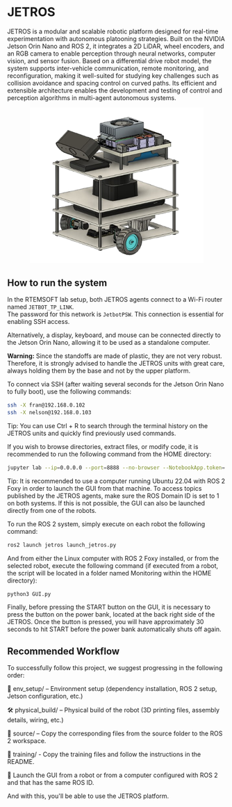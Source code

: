 # JETROS

JETROS is a modular and scalable robotic platform designed for real-time experimentation with autonomous platooning strategies. Built on the NVIDIA Jetson Orin Nano and ROS 2, it integrates a 2D LiDAR, wheel encoders, and an RGB camera to enable perception through neural networks, computer vision, and sensor fusion. Based on a differential drive robot model, the system supports inter-vehicle communication, remote monitoring, and reconfiguration, making it well-suited for studying key challenges such as collision avoidance and spacing control on curved paths. Its efficient and extensible architecture enables the development and testing of control and perception algorithms in multi-agent autonomous systems.

<p align="center">
  <img src="jetros.png" alt="image" width="400"/>
</p>

## How to run the system

In the RTEMSOFT lab setup, both JETROS agents connect to a Wi-Fi router named `JETBOT_TP_LINK`.  
The password for this network is `JetbotPSW`. This connection is essential for enabling SSH access.

Alternatively, a display, keyboard, and mouse can be connected directly to the Jetson Orin Nano, allowing it to be used as a standalone computer. 

**Warning:** Since the standoffs are made of plastic, they are not very robust. Therefore, it is strongly advised to handle the JETROS units with great care, always holding them by the base and not by the upper platform.



To connect via SSH (after waiting several seconds for the Jetson Orin Nano to fully boot), use the following commands:

```bash
ssh -X fran@192.168.0.102
ssh -X nelson@192.168.0.103
```

Tip: You can use Ctrl + R to search through the terminal history on the JETROS units and quickly find previously used commands.

If you wish to browse directories, extract files, or modify code, it is recommended to run the following command from the HOME directory:
```bash
jupyter lab --ip=0.0.0.0 --port=8888 --no-browser --NotebookApp.token='' --NotebookApp.password=''
```

Tip: It is recommended to use a computer running Ubuntu 22.04 with ROS 2 Foxy in order to launch the GUI from that machine. To access topics published by the JETROS agents, make sure the ROS Domain ID is set to 1 on both systems. If this is not possible, the GUI can also be launched directly from one of the robots.

To run the ROS 2 system, simply execute on each robot the following command:
```bash
ros2 launch jetros launch_jetros.py
```

And from either the Linux computer with ROS 2 Foxy installed, or from the selected robot, execute the following command (if executed from a robot, the script will be located in a folder named Monitoring within the HOME directory):
```bash
python3 GUI.py
```

Finally, before pressing the START button on the GUI, it is necessary to press the button on the power bank, located at the back right side of the JETROS.
Once the button is pressed, you will have approximately 30 seconds to hit START before the power bank automatically shuts off again.

## Recommended Workflow
To successfully follow this project, we suggest progressing in the following order:

🔧 env_setup/ – Environment setup (dependency installation, ROS 2 setup, Jetson configuration, etc.)

🛠️ physical_build/ – Physical build of the robot (3D printing files, assembly details, wiring, etc.)

📁 source/ – Copy the corresponding files from the source folder to the ROS 2 workspace.

🧠 training/ - Copy the training files and follow the instructions in the README.

🔳 Launch the GUI from a robot or from a computer configured with ROS 2 and that has the same ROS ID. 

And with this, you'll be able to use the JETROS platform.
